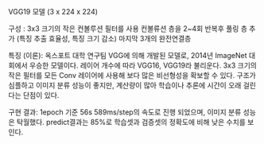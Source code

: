 VGG19 모델 (3 x 224 x 224)

구성 :
3x3 크기의 작은 컨볼루션 필터를 사용
컨볼류션 층을 2~4회 반복후 풀링 층 추가 (특징 추출 효율성, 특징 크기 감소)
마지막 3개의 완전연결층

특징 (이론):
옥스포트 대학 연구팀 VGG에 의해 개발된 모델로, 2014년 ImageNet 대회에서 우승한 모델이다. 레이어 개수에 따라 VGG16, VGG19라 불리운다. 3x3 크기의 작은 필터를 모든 Conv 레이어에 사용해 보다 많은 비선형성을 확보할 수 있다. 구조가 심플하고 이미지 분류 성능이 좋지만, 계산량이 많아 학습이나 추론에 시간이 오래 걸린다는 단점이 있다.

구현 결과:
1epoch 기준 56s 589ms/step의 속도로 진행 되었으며, 이미지 분류 성능은 탁월했다.
predict결과는 85%로 학습셋과 검증셋의 정확도에 비해 낮은 수치를 보인다.

